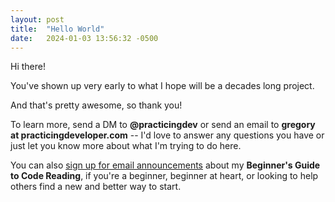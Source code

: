 ```yaml
---
layout: post
title:  "Hello World"
date:   2024-01-03 13:56:32 -0500
---
```


Hi there!

You've shown up very early to what I hope will be a decades long project.

And that's pretty awesome, so thank you!

To learn more, send a DM to **@practicingdev** or send an email to **gregory at practicingdeveloper.com** -- I'd love to answer any questions you have or just let you know more about what I'm trying to do here.

You can also [sign up for email announcements](https://skillstopractice.podia.com/) about my **Beginner's Guide to Code Reading**, if you're a beginner, beginner at heart, or looking to help others find a new and better way to start.

